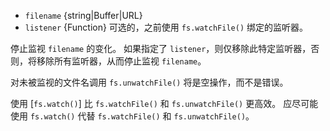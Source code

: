 <!-- YAML
added: v0.1.31
-->

* `filename` {string|Buffer|URL}
* `listener` {Function} 可选的，之前使用 `fs.watchFile()` 绑定的监听器。

停止监视 `filename` 的变化。
如果指定了 `listener`，则仅移除此特定监听器，否则，将移除所有监听器，从而停止监视 `filename`。

对未被监视的文件名调用 `fs.unwatchFile()` 将是空操作，而不是错误。

使用 [`fs.watch()`] 比 `fs.watchFile()` 和 `fs.unwatchFile()` 更高效。
应尽可能使用 `fs.watch()` 代替 `fs.watchFile()` 和 `fs.unwatchFile()`。

